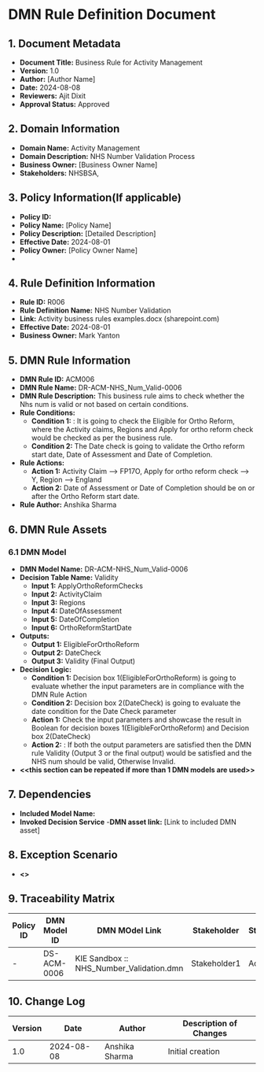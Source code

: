 # DMN Rule Definition Document

## 1. Document Metadata
- **Document Title:** Business Rule for Activity Management 
- **Version:** 1.0
- **Author:** [Author Name]
- **Date:** 2024-08-08
- **Reviewers:** Ajit Dixit 
- **Approval Status:** Approved

## 2. Domain Information 
- **Domain Name:** Activity Management
- **Domain Description:** NHS Number Validation Process 
- **Business Owner:** [Business Owner Name]
- **Stakeholders:** NHSBSA,

## 3. Policy Information(If applicable) 
- **Policy ID:** 
- **Policy Name:** [Policy Name]
- **Policy Description:** [Detailed Description]
- **Effective Date:** 2024-08-01
- **Policy Owner:** [Policy Owner Name]
- 
## 4. Rule Definition Information
- **Rule ID:** R006
- **Rule Definition Name:** NHS Number Validation
- **Link:** Activity business rules examples.docx (sharepoint.com)
- **Effective Date:** 2024-08-01
- **Business Owner:** Mark Yanton

## 5. DMN Rule Information
- **DMN Rule ID:** ACM006
- **DMN Rule Name:** DR-ACM-NHS_Num_Valid-0006
- **DMN Rule Description:** This business rule aims to check whether the Nhs num is valid or not based on certain conditions. 
- **Rule Conditions:**
  - **Condition 1:** : It is going to check the Eligible for Ortho Reform, where the Activity claims, Regions and Apply for ortho reform check would be checked as per the business rule. 
  - **Condition 2:** The Date check is going to validate the Ortho reform start date, Date of Assessment and Date of Completion. 
- **Rule Actions:**
  - **Action 1:** Activity Claim --> FP17O, Apply for ortho reform check --> Y, Region --> England
  - **Action 2:** Date of Assessment or Date of Completion should be on or after the Ortho Reform start date. 
- **Rule Author:** Anshika Sharma 

## 6. DMN Rule Assets
### 6.1 DMN Model 
- **DMN Model Name:** DR-ACM-NHS_Num_Valid-0006
- **Decision Table Name:** Validity 
  - **Input 1:** ApplyOrthoReformChecks
  - **Input 2:** ActivityClaim
  - **Input 3:** Regions
  - **Input 4:** DateOfAssessment
  - **Input 5:** DateOfCompletion
  - **Input 6:** OrthoReformStartDate
- **Outputs:**
  - **Output 1:** EligibleForOrthoReform
  - **Output 2:** DateCheck
  - **Output 3:** Validity (Final Output)
- **Decision Logic:**
  - **Condition 1:** Decision box 1(EligibleForOrthoReform) is going to evaluate whether the input parameters are in compliance with the DMN Rule Action 
  - **Condition 2:** Decision box 2(DateCheck) is going to evaluate the date condition for the Date Check parameter 
  - **Action 1:** Check the input parameters and showcase the result in Boolean for decision boxes 1(EligibleForOrthoReform) and Decision box 2(DateCheck)
  - **Action 2:** : If both the output parameters are satisfied then the DMN rule Validity (Output 3 or the final output) would be satisfied and the NHS num should be valid, Otherwise Invalid. 
- **<<this section can be repeated if more than 1 DMN models are used>>**

## 7. Dependencies
- **Included Model Name:**
- **Invoked Decision Service**
-**DMN asset link:** [Link to included DMN asset]

## 8. Exception Scenario
- **<<Add any exception scenario>>**

## 9. Traceability Matrix

 | Policy ID | DMN Model ID |  DMN MOdel Link                            | Stakeholder  | Status  |
 |-----------|--------------|--------------------------------------------|--------------|-------- |
 | -         | DS-ACM-0006  |  KIE Sandbox :: NHS_Number_Validation.dmn  | Stakeholder1 | Active  |

## 10. Change Log

| Version | Date       | Author        | Description of Changes            |
|---------|------------|---------------|-----------------------------------|
| 1.0     | 2024-08-08 | Anshika Sharma| Initial creation                  |
